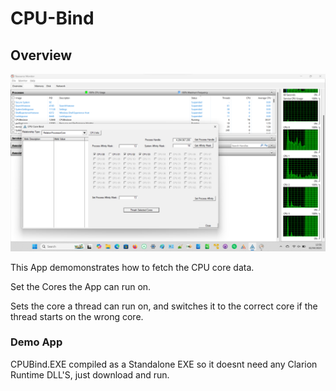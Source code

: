 # CPU-Bind

## Overview

![Screenshot](https://github.com/Intelligent-Silicon/CPU-Bind/blob/main/CPU%20Bind.png)


This App demomonstrates how to fetch the CPU core data.

Set the Cores the App can run on.

Sets the core a thread can run on, and switches it to the correct core if the thread starts on the wrong core.


### Demo App

CPUBind.EXE compiled as a Standalone EXE so it doesnt need any Clarion Runtime DLL'S, just download and run.



 
